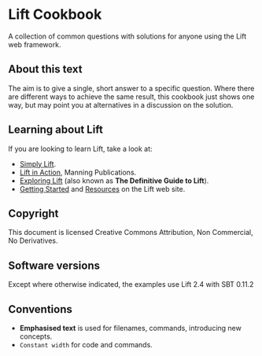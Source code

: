 Lift Cookbook
=============

A collection of common questions with solutions for anyone using the Lift web framework.

About this text
----------------

The aim is to give a single, short answer to a specific question. Where there are different ways to achieve the same result, this cookbook just shows one way, but may point you at alternatives in a discussion on the solution. 

Learning about Lift
--------------------

If you are looking to learn Lift, take a look at:

* [Simply Lift](http://simply.liftweb.net/).
* [Lift in Action](http://www.manning.com/perrett/), Manning Publications.
* [Exploring Lift](http://exploring.liftweb.net/) (also known as __The Definitive Guide to Lift__).
* [Getting Started](http://liftweb.net/getting_started) and [Resources](http://www.assembla.com/spaces/liftweb/wiki/Resources) on the Lift web site.

Copyright
---------

This document is licensed Creative Commons Attribution, Non Commercial, No Derivatives.




Software versions
-----------------

Except where otherwise indicated, the examples use Lift 2.4 with SBT 0.11.2


Conventions
-----------

* __Emphasised text__ is used for filenames, commands, introducing new concepts.
* `Constant width` for code and commands.
 


